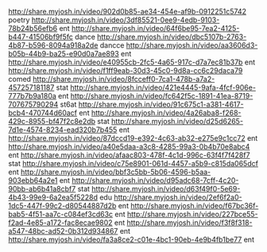 http://share.myjosh.in/video/902d0b85-ae34-454e-af9b-0912251c5742 poetry
http://share.myjosh.in/video/3df85521-0ee9-4edb-9103-78b24b56efb6 ent
http://share.myjosh.in/video/64f6be95-7ea2-4125-b447-41506bf9f5fc dance
http://share.myjosh.in/video/dbc5107b-2763-4b87-b596-8094a918a2de dancce
http://share.myjosh.in/video/aa3606d3-b05b-44b9-ba25-e90d0a7ae893 ent
http://share.myjosh.in/video/e40955cb-2fc5-4a65-917c-d7a7ec81b37b ent
http://share.myjosh.in/video/f1ff9eab-30d3-45c0-9d8a-cc6c29daca79 comed
http://share.myjosh.in/video/8fcceff0-7ca1-478b-a7a2-457257181187 stat
http://share.myjosh.in/video/421e4445-9afa-4fcf-906e-777b7b9a180a ent
http://share.myjosh.in/video/fc642f5c-1891-41ea-8719-707675790294 st6at
http://share.myjosh.in/video/91c675c1-a381-4617-bcb4-470744d60acf ent
http://share.myjosh.in/video/4a26aba8-f268-429c-8955-bf47f2c8e2db stat
http://share.myjosh.in/video/d25d6265-7d1e-4574-8234-ead320b7b455 ent
http://share.myjosh.in/video/87dccd19-e392-4c63-ab32-e275e9c1cc72 ent
http://share.myjosh.in/video/a40e5daa-a3c8-4285-99a3-0b4b70e8abc4 ent
http://share.myjosh.in/video/afaac803-478f-4c1d-996c-63f4f7f428f7 stat
http://share.myjosh.in/video/c75e8901-061d-4457-a5b9-c815da065dcf ent
http://share.myjosh.in/video/bbf3c5bb-5b06-4596-b5aa-903ebb64a2e1 ent
http://share.myjosh.in/video/d95adc68-7cff-4c20-90bb-ab6b41a8cbf7 stat
http://share.myjosh.in/video/d63f49f0-5e69-4b43-99e9-6a2ea5f5228d edu
http://share.myjosh.in/video/2ef6f2a0-1dc5-447f-99c2-d80544887d2b ent
http://share.myjosh.in/video/f67bc36f-bab5-4f51-aa7c-c084ef3cd63c ent
http://share.myjosh.in/video/227bce55-f2ad-4e85-a172-fac8ecae9802 ent
http://share.myjosh.in/video/f3f8f318-a547-48bc-ad52-0b312d934867 ent
http://share.myjosh.in/video/fa3a8ce2-c01e-4bc1-90eb-4e9b4fb1be77 ent
